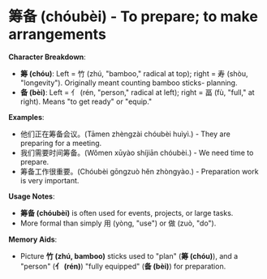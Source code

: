 # **筹备 (chóubèi) - To prepare; to make arrangements**

**Character Breakdown**:  
- **筹 (chóu)**: Left = 竹 (zhú, "bamboo," radical at top); right = 寿 (shòu, "longevity"). Originally meant counting bamboo sticks- planning.  
- **备 (bèi)**: Left = 亻 (rén, "person," radical at left); right = 畐 (fù, "full," at right). Means "to get ready" or "equip."

**Examples**:  
- 他们正在筹备会议。(Tāmen zhèngzài chóubèi huìyì.) - They are preparing for a meeting.  
- 我们需要时间筹备。(Wǒmen xūyào shíjiān chóubèi.) - We need time to prepare.  
- 筹备工作很重要。(Chóubèi gōngzuò hěn zhòngyào.) - Preparation work is very important.

**Usage Notes**:  
- **筹备 (chóubèi)** is often used for events, projects, or large tasks.  
- More formal than simply 用 (yòng, "use") or 做 (zuò, "do").

**Memory Aids**:  
- Picture **竹 (zhú, bamboo)** sticks used to "plan" (**筹 (chóu)**), and a "person" (**亻 (rén)**) "fully equipped" (**备 (bèi)**) for preparation.